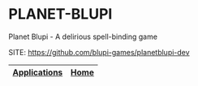 # PLANET-BLUPI
 
 Planet Blupi - A delirious spell-binding game
 
 SITE: https://github.com/blupi-games/planetblupi-dev

 | [Applications](https://portable-linux-apps.github.io/apps.html) | [Home](https://portable-linux-apps.github.io)
 | --- | --- |
